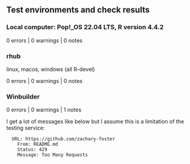## Test environments and check results

### Local computer: Pop!_OS 22.04 LTS, R version 4.4.2

0 errors | 0 warnings | 0 notes

### rhub

linux, macos, windows (all R-devel)

0 errors | 0 warnings | 0 notes

### Winbuilder

0 errors | 0 warnings | 1 notes

I get a lot of messages like below but I assume this is a limitation of the testing service:

```
  URL: https://github.com/zachary-foster
    From: README.md
    Status: 429
    Message: Too Many Requests
```

